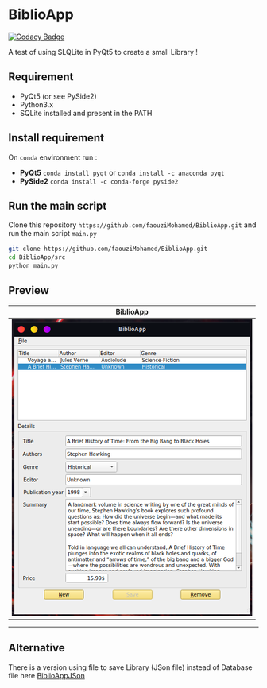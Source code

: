 # BiblioApp

[![Codacy Badge](https://api.codacy.com/project/badge/Grade/1c63efbcd1d94dd888338e2bb162c9dd)](https://app.codacy.com/manual/faouziMohamed/BiblioApp?utm_source=github.com&utm_medium=referral&utm_content=faouziMohamed/BiblioApp&utm_campaign=Badge_Grade_Dashboard)

A test of using SLQLite in PyQt5 to create a small Library !

## Requirement 
-   PyQt5 (or see PySide2)  
-   Python3.x  
-   SQLite installed and present in the PATH  

## Install requirement  

On `conda` environment run :  
-   **PyQt5**  ```conda install pyqt``` or ```conda install -c anaconda pyqt```
-   **PySide2** ```conda install -c conda-forge pyside2```

## Run the main  script

Clone this repository `https://github.com/faouziMohamed/BiblioApp.git`  and run the main script `main.py`

  ```bash
  git clone https://github.com/faouziMohamed/BiblioApp.git
  cd BiblioApp/src
  python main.py
  ```
## Preview

|                      BiblioApp                       |
| :--------------------------------------------------: |
| ![BiblioApp on preview](assets/snapshots/bibapp.png) |

----------------------------------------------------------------------------------------------------------------------------
## Alternative
There is a version using file to save Library (JSon file) instead of Database file here [BiblioAppJSon](https://github.com/faouziMohamed/BiblioAppJSon)
